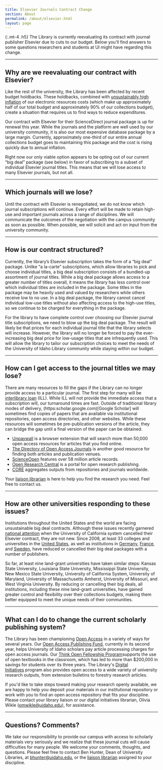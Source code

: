 ```yaml
---
title: Elsevier Journals Contract Change
section: About
permalink: /about/elsevier.html
layout: page
---
```


{:.mt-4 .h5}
The Library is currently reevaluating its contract with journal publisher Elsevier due to cuts to our budget. Below you'll find answers to some questions researchers and students at UI might have regarding this change.

***

## Why are we reevaluating our contract with Elsevier?

Like the rest of the university, the Library has been affected by recent budget holdbacks. These holdbacks, combined with [unsustainably high inflation](https://en.wikipedia.org/wiki/Serials_crisis) of our electronic resources costs (which make up approximately half of our total budget and approximately 90% of our collections budget), create a situation that requires us to find ways to reduce expenditures.

Our contract with Elsevier for their ScienceDirect journal package is up for renewal this year. While the journals and the platform are well used by our university community, it is also our most expensive database package by a large margin. Currently, approximately one-third of our entire annual collections budget goes to maintaining this package and the cost is rising quickly due to annual inflation.

Right now our only viable option appears to be opting out of our current “big deal” package (see below) in favor of subscribing to a subset of individual Elsevier journal titles. This means that we will lose access to many Elsevier journals, but not all.

***

## Which journals will we lose?

Until the contract with Elsevier is renegotiated, we do not know which journal subscriptions will continue. Every effort will be made to retain high-use and important journals across a range of disciplines. We will communicate the outcomes of the negotiation with the campus community as soon as possible. When possible, we will solicit and act on input from the university community.

***

## How is our contract structured?

Currently, the library’s Elsevier subscription takes the form of a “big deal” package. Unlike “a la-carte” subscriptions, which allow libraries to pick and choose individual titles, a big deal subscription consists of a bundled-up assortment of journal titles. While a big deal package allows access to a greater number of titles overall, it means the library has less control over which individual titles are included in the package. Some titles in the package may be heavily used and valued by researchers while others receive low to no use. In a big deal package, the library cannot cancel individual low-use titles without also affecting access to the high-use titles, so we continue to be charged for everything in the package.

For the library to have complete control over choosing our Elsevier journal title subscriptions, we need to blow up the big deal package. The result will likely be that prices for each individual journal title that the library selects will increase. However, the library will no longer be forced to pay the ever-increasing big deal price for low-usage titles that are infrequently used. This will allow the library to tailor our subscription choices to meet the needs of the University of Idaho Library community while staying within our budget.

***

## How can I get access to the journal titles we may lose? 

There are many resources to fill the gaps if the Library can no longer provide access to a particular journal. The first step for many will be [interlibrary loan](https://www.lib.uidaho.edu/services/ill/) (ILL). While ILL will not provide the immediate access that a subscription will, our turnaround times are fast. Outside of traditional library modes of delivery, (https:scholar.google.com)[Google Scholar] will sometimes find copies of papers that are available via institutional repositories, open access directories, and other websites. While these resources will sometimes be pre-publication versions of the article, they can bridge the gap until a final version of the paper can be obtained. 

- [Unpaywall](https://unpaywall.org/) is a browser extension that will search more than 50,000 open access resources for articles that you find online.
- [The Directory of Open Access Journals](https://www.doaj.org/) is another good resource for finding both articles and publication venues. 
- [ScienceOpen](https://www.scienceopen.com/) features over 58 million article records. 
- [Open Research Central](https://openresearchcentral.org/) is a portal for open research publishing. 
- [CORE](https://core.ac.uk/) aggregates outputs from repositories and journals worldwide.

Your [liaison librarian](https://www.lib.uidaho.edu/about/liaisons.html) is here to help you find the research you need. Feel free to contact us.

***

## How are other universities responding to these issues?

Institutions throughout the United States and the world are facing unsustainable big deal contracts. Although these issues recently garnered [national attention](https://www.chronicle.com/article/U-of-California-System/245798) when the University of California system cancelled their Elsevier contract, they are not new. Since 2008, at least 33 colleges and universities in the [United States](https://sparcopen.org/our-work/big-deal-cancellation-tracking/), as well as institutions in [Germany](https://www.the-scientist.com/news-analysis/major-german-universities-cancel-elsevier-contracts-31208), [France](https://www.the-scientist.com/daily-news/french-universities-cancel-subscriptions-to-springer-journals-29882), and [Sweden](https://www.the-scientist.com/the-nutshell/sweden-cancels-agreement-with-elsevier-over-open-access-64405), have reduced or cancelled their big deal packages with a number of publishers. 

So far, at least nine land-grant universities have taken similar steps: Kansas State University, Louisiana State University, Mississippi State University, New Mexico State University, University of California System, University of Maryland, University of Massachusetts Amherst, University of Missouri, and West Virginia University. By reducing or cancelling their big deals, all institutions, including these nine land-grant universities, have gained greater control and flexibility over their collections budgets, making them better equipped to meet the unique needs of their communities.

***

## What can I do to change the current scholarly publishing system?

The Library has been championing [Open Access](https://www.lib.uidaho.edu/open/) in a variety of ways for several years. Our [Open Access Publishing Fund](https://www.lib.uidaho.edu/services/oapf/), currently in its second year, helps University of Idaho scholars pay article processing charges for open access journals. Our [Think Open Fellowship Program](https://www.lib.uidaho.edu/open/fellowship/)supports the use of open textbooks in the classroom, which has led to more than $200,000 in savings for students over its three years. The Library's [Digital Initiatives](https://www.lib.uidaho.edu/digital/collections.html#UIResearch) program also provides open access to a wide variety of university research outputs, from extension bulletins to forestry research articles.

If you'd like to take steps toward making your research openly available, we are happy to help you deposit your materials in our institutional repository or work with you to find an open access repository that fits your discipline. Please contact your library liaison or our digital initiatives librarian, Olivia Wikle ([omwikle@uidaho.edu](mailto:omwikle@uidaho.edu)), for assistance.

***

## Questions? Comments?

We take our responsibility to provide our campus with access to scholarly materials very seriously and we realize that these journal cuts will cause difficulties for many people. We welcome your comments, thoughts, and questions. Please feel free to contact Ben Hunter, Dean of University Libraries, at [bhunter@uidaho.edu](mailto:bhunter@uidaho.edu), or the [liaison librarian](https://www.lib.uidaho.edu/about/liaisons.html) assigned to your discipline.

